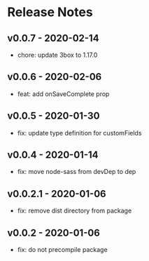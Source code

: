 # Release Notes

## v0.0.7 - 2020-02-14
* chore: update 3box to 1.17.0

## v0.0.6 - 2020-02-06
* feat: add onSaveComplete prop

## v0.0.5 - 2020-01-30
* fix: update type definition for customFields

## v0.0.4 - 2020-01-14
* fix: move node-sass from devDep to dep

## v0.0.2.1 - 2020-01-06
* fix: remove dist directory from package

## v0.0.2 - 2020-01-06
* fix: do not precompile package
